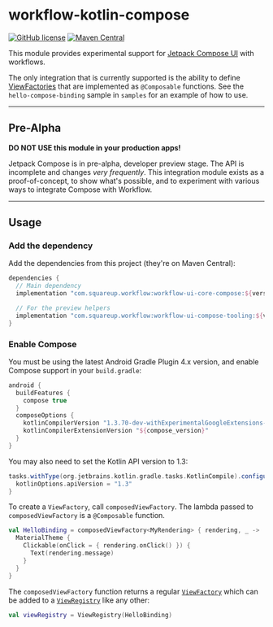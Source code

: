 # workflow-kotlin-compose

[![GitHub license](https://img.shields.io/badge/license-Apache%20License%202.0-blue.svg?style=flat)](https://www.apache.org/licenses/LICENSE-2.0)
[![Maven Central](https://img.shields.io/maven-central/v/com.squareup.workflow/workflow-ui-core-compose.svg?label=Maven%20Central)](https://search.maven.org/search?q=g:com.squareup.workflow%20AND%20a:workflow-ui-core-compose)

This module provides experimental support for [Jetpack Compose UI][1] with workflows.

The only integration that is currently supported is the ability to define [ViewFactories][2] that
are implemented as `@Composable` functions. See the `hello-compose-binding` sample in `samples` for
an example of how to use.

----

## Pre-Alpha

**DO NOT USE this module in your production apps!**

Jetpack Compose is in pre-alpha, developer preview stage. The API is incomplete and changes
_very frequently_. This integration module exists as a proof-of-concept, to show what's possible,
and to experiment with various ways to integrate Compose with Workflow.

----

## Usage

### Add the dependency

Add the dependencies from this project (they're on Maven Central):

```groovy
dependencies {
  // Main dependency
  implementation "com.squareup.workflow:workflow-ui-core-compose:${versions.workflow_compose}"

  // For the preview helpers
  implementation "com.squareup.workflow:workflow-ui-compose-tooling:${versions.workflow_compose}"
}
```

### Enable Compose

You must be using the latest Android Gradle Plugin 4.x version, and enable Compose support
in your `build.gradle`:

```groovy
android {
  buildFeatures {
    compose true
  }
  composeOptions {
    kotlinCompilerVersion "1.3.70-dev-withExperimentalGoogleExtensions-20200424"
    kotlinCompilerExtensionVersion "${compose_version}"
  }
}
```

You may also need to set the Kotlin API version to 1.3:

```groovy
tasks.withType(org.jetbrains.kotlin.gradle.tasks.KotlinCompile).configureEach {
  kotlinOptions.apiVersion = "1.3"
}
```

To create a `ViewFactory`, call `composedViewFactory`. The lambda passed to `composedViewFactory` is
a `@Composable` function.

```kotlin
val HelloBinding = composedViewFactory<MyRendering> { rendering, _ ->
  MaterialTheme {
    Clickable(onClick = { rendering.onClick() }) {
      Text(rendering.message)
    }
  }
}
```

The `composedViewFactory` function returns a regular [`ViewFactory`][2] which can be added to a
[`ViewRegistry`][3] like any other:

```kotlin
val viewRegistry = ViewRegistry(HelloBinding)
```

[1]: https://developer.android.com/jetpack/compose
[2]: https://square.github.io/workflow/kotlin/api/workflow/com.squareup.workflow.ui/-view-factory/
[3]: https://square.github.io/workflow/kotlin/api/workflow/com.squareup.workflow.ui/-view-registry/
